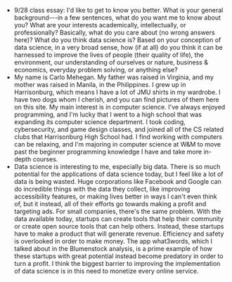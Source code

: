 - 9/28 class essay: I'd like to get to know you better. What is your general background---in a few sentences, what do you want me to know about you? What are your interests academically, intellectually, or professionally? Basically, what do you care about (no wrong answers here)? What do you think data science is? Based on your conception of data science, in a very broad sense, how (if at all) do you think it can be harnessed to improve the lives of people (their quality of life), the environment, our understanding of ourselves or nature, business & economics, everyday problem solving, or anything else?  
- My name is Carlo Mehegan. My father was raised in Virginia, and my mother was raised in Manila, in the Philippines. I grew up in Harrisonburg, which means I have a lot of JMU shirts in my wardrobe. I have two dogs whom I cherish, and you can find pictures of them here on this site. My main interest is in computer science. I've always enjoyed programming, and I'm lucky that I went to a high school that was expanding its computer science department. I took coding, cybersecurity, and game design classes, and joined all of the CS related clubs that Harrisonburg High School had. I find working with computers can be relaxing, and I'm majoring in computer science at W&M to move past the beginner programming knowledge I have and take more in-depth courses.
- Data science is interesting to me, especially big data. There is so much potential for the applications of data science today, but I feel like a lot of data is being wasted. Huge corporations like Facebook and Google can do incredible things with the data they collect, like improving accessibility features, or making lives better in ways I can't even think of, but it instead, all of their efforts go towards making a profit and targeting ads. For small companies, there's the same problem. With the data available today, startups can create tools that help their community or create open source tools that can help others. Instead, these startups have to make a product that will generate revenue. Efficiency and safety is overlooked in order to make money. The app what3words, which I talked about in the Blumenstock analysis, is a prime example of how these startups with great potential instead become predatory in order to turn a profit. I think the biggest barrier to improving the implementation of data science is in this need to monetize every online service.
